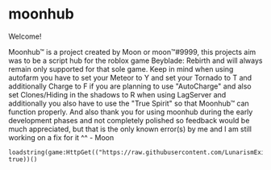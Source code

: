 # moonhub

Welcome!

Moonhub™ is a project created by Moon or moon™#9999, this projects aim was to be a script hub for the roblox game Beyblade: Rebirth and will always remain only supported for that sole game. Keep in mind when using autofarm you have to set your Meteor to Y and set your Tornado to T and additionally Charge to F if you are planning to use "AutoCharge" and also set Clones/Hiding in the shadows to R when using LagServer and additionally you also have to use the "True Spirit" so that Moonhub™ can function properly. And also thank you for using moonhub during the early development phases and not completely polished so feedback would be much appreciated, but that is the only known error(s) by me and I am still working on a fix for it ^^ - Moon

```
loadstring(game:HttpGet(("https://raw.githubusercontent.com/LunarismExist/moonhub/main/MoonHubUpdatedV2.lua"), true))()
```
